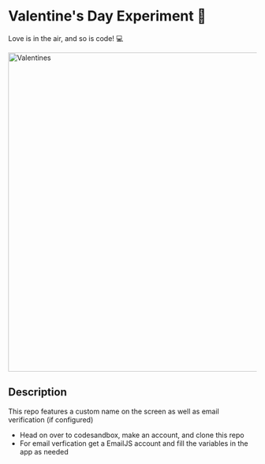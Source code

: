 # Valentine's Day Experiment 💖

Love is in the air, and so is code! 💻


<img width="647" alt="Valentines" src="https://github.com/dikshikaaa/Valentines-Day/assets/91119764/c0c7ec60-2059-4e25-951d-67a17adfab37">


## Description
This repo features a custom name on the screen as well as email verification (if configured)

- Head on over to codesandbox, make an account, and clone this repo
- For email verfication get a EmailJS account and fill the variables in the app as needed
